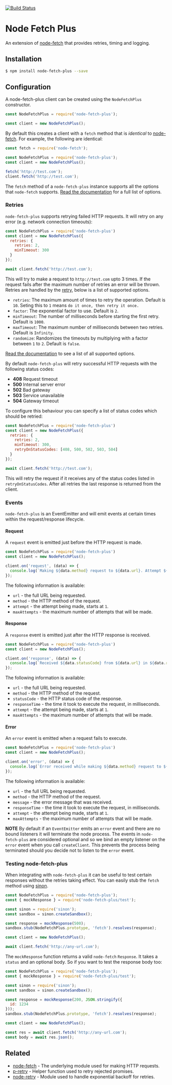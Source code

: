 [![Build Status](https://travis-ci.org/mrwillihog/node-fetch-plus.svg?branch=master)](https://travis-ci.org/mrwillihog/node-fetch-plus)

# Node Fetch Plus

An extension of [node-fetch](https://github.com/bitinn/node-fetch) that provides retries, timing and logging.

## Installation

```sh
$ npm install node-fetch-plus --save
```

## Configuration

A node-fetch-plus client can be created using the `NodeFetchPlus` constructor.

```js
const NodeFetchPlus = require('node-fetch-plus');

const client = new NodeFetchPlus();
```

By default this creates a client with a `fetch` method that is _identical_ to [node-fetch](https://github.com/bitinn/node-fetch). For example, the following are identical:

```js
const fetch = require('node-fetch');

const NodeFetchPlus = require('node-fetch-plus');
const client = new NodeFetchPlus();

fetch('http://test.com');
client.fetch('http://test.com');
```

The `fetch` method of a `node-fetch-plus` instance supports all the options that `node-fetch` supports. [Read the documentation](https://github.com/bitinn/node-fetch) for a full list of options.

### Retries

`node-fetch-plus` supports retrying failed HTTP requests. It will retry on any error (e.g. network connection timeouts):

```js
const NodeFetchPlus = require('node-fetch-plus')
const client = new NodeFetchPlus({
  retries: {
    retries: 2,
    minTimeout: 300
  }
});

await client.fetch('http://test.com');
```

This will try to make a request to `http://test.com` upto 3 times. If the request fails after the maximum number of retries an error will be thrown. Retries are handled by the [retry](https://github.com/tim-kos/node-retry), below is a list of supported options.

  * `retries`: The maximum amount of times to retry the operation. Default is `10`. Seting this to `1` means `do it once, then retry it once.`
  * `factor`: The exponential factor to use. Default is `2`.
  * `minTimeout`: The number of milliseconds before starting the first retry. Default is `1000`.
  * `maxTimeout`: The maximum number of milliseconds between two retries. Default is `Infinity`.
  * `randomize`: Randomizes the timeouts by multiplying with a factor between `1` to `2`. Default is `false`.

[Read the documentation](https://github.com/tim-kos/node-retry) to see a list of all supported options.

By default `node-fetch-plus` will retry successful HTTP requests with the following status codes:

  * **408** Request timeout
  * **500** Internal server error
  * **502** Bad gateway
  * **503** Service unavailable
  * **504** Gateway timeout

To configure this behaviour you can specify a list of status codes which should be retried:

```js
const NodeFetchPlus = require('node-fetch-plus')
const client = new NodeFetchPlus({
  retries: {
    retries: 2,
    minTimeout: 300,
    retryOnStatusCodes: [408, 500, 502, 503, 504]
  }
});

await client.fetch('http://test.com');
```

This will retry the request if it receives any of the status codes listed in `retryOnStatusCodes`. After all retries the last response is returned from the client.

### Events

`node-fetch-plus` is an EventEmitter and will emit events at certain times within the request/response lifecycle.

#### Request

A `request` event is emitted just before the HTTP request is made.

```js
const NodeFetchPlus = require('node-fetch-plus')
const client = new NodeFetchPlus();

client.on('request', (data) => {
  console.log(`Making ${data.method} request to ${data.url}. Attempt ${data.attempt} of ${data.maxAttempts}`);
});
```

The following information is available:

 * `url` - the full URL being requested.
 * `method` - the HTTP method of the request.
 * `attempt` - the attempt being made, starts at `1`.
 * `maxAttempts` - the maximum number of attempts that will be made.

#### Response

A `response` event is emitted just after the HTTP response is received.

```js
const NodeFetchPlus = require('node-fetch-plus')
const client = new NodeFetchPlus();

client.on('response', (data) => {
  console.log(`Received ${data.statusCode} from ${data.url} in ${data.responseTime}ms. Attempt ${data.attempt} of ${data.maxAttempts}`);
});
```

The following information is available:

 * `url` - the full URL being requested.
 * `method` - the HTTP method of the request.
 * `statusCode` - the HTTP status code of the response.
 * `responseTime` - the time it took to execute the request, in milliseconds.
 * `attempt` - the attempt being made, starts at `1`.
 * `maxAttempts` - the maximum number of attempts that will be made.

#### Error

An `error` event is emitted when a request fails to execute.

```js
const NodeFetchPlus = require('node-fetch-plus')
const client = new NodeFetchPlus();

client.on('error', (data) => {
  console.log(`Error received while making ${data.method} request to ${data.url} because ${data.message}. Attempt ${data.attempt} of ${data.maxAttempts}`);
});
```

The following information is available:

 * `url` - the full URL being requested.
 * `method` - the HTTP method of the request.
 * `message` - the error message that was received.
 * `responseTime` - the time it took to execute the request, in milliseconds.
 * `attempt` - the attempt being made, starts at `1`.
 * `maxAttempts` - the maximum number of attempts that will be made.

**NOTE** By default if an `EventEmitter` emits an `error` event and there are no bound listeners it will terminate the node process. The events in `node-fetch-plus` are considered optional and so we bind an empty listener on the `error` event when you call `createClient`. This prevents the process being terminated should you decide not to listen to the `error` event.

### Testing node-fetch-plus

When integrating with `node-fetch-plus` it can be useful to test certain responses without the retries taking effect. You can easily stub the `fetch` method using [sinon](https://github.com/sinonjs/sinon/).

```js
const NodeFetchPlus = require('node-fetch-plus');
const { mockResponse } = require('node-fetch-plus/test');

const sinon = require('sinon');
const sandbox = sinon.createSandbox();

const response = mockResponse(500);
sandbox.stub(NodeFetchPlus.prototype, 'fetch').resolves(response);

const client = new NodeFetchPlus();

await client.fetch('http://any-url.com');
```

The `mockResponse` function returns a valid `node-fetch` `Response`. It takes a `status` and an optional body. So if you want to test the response body too:

```js
const NodeFetchPlus = require('node-fetch-plus');
const { mockResponse } = require('node-fetch-plus/test');

const sinon = require('sinon');
const sandbox = sinon.createSandbox();

const response = mockResponse(200, JSON.stringify({
  id: 1234
}));
sandbox.stub(NodeFetchPlus.prototype, 'fetch').resolves(response);

const client = new NodeFetchPlus();

const res = await client.fetch('http://any-url.com');
const body = await res.json();
```

## Related

 * [node-fetch](https://github.com/bitinn/node-fetch) - The underlying module used for making HTTP requests.
 * [p-retry](https://github.com/sindresorhus/p-retry) - Helper function used to retry rejected promises.
 * [node-retry](https://github.com/tim-kos/node-retry) - Module used to handle exponential backoff for retries.
